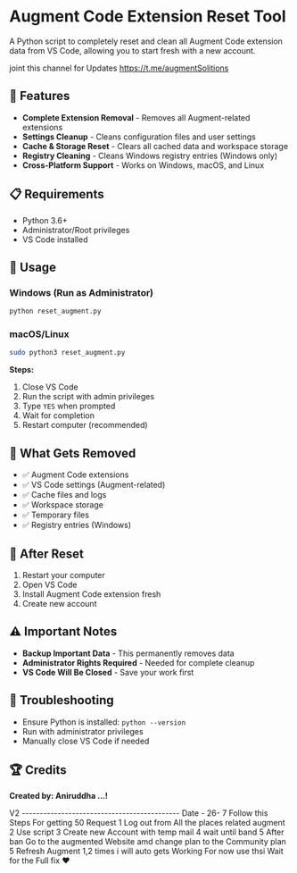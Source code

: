 # Augment Code Extension Reset Tool

A Python script to completely reset and clean all Augment Code extension data from VS Code, allowing you to start fresh with a new account.

joint this channel for Updates https://t.me/augmentSolitions

## 🚀 Features

- **Complete Extension Removal** - Removes all Augment-related extensions
- **Settings Cleanup** - Cleans configuration files and user settings
- **Cache & Storage Reset** - Clears all cached data and workspace storage
- **Registry Cleaning** - Cleans Windows registry entries (Windows only)
- **Cross-Platform Support** - Works on Windows, macOS, and Linux

## 📋 Requirements

- Python 3.6+
- Administrator/Root privileges
- VS Code installed

## 🚀 Usage

### Windows (Run as Administrator)
```cmd
python reset_augment.py
```

### macOS/Linux
```bash
sudo python3 reset_augment.py
```

**Steps:**
1. Close VS Code
2. Run the script with admin privileges
3. Type `YES` when prompted
4. Wait for completion
5. Restart computer (recommended)

## 📁 What Gets Removed

- ✅ Augment Code extensions
- ✅ VS Code settings (Augment-related)
- ✅ Cache files and logs
- ✅ Workspace storage
- ✅ Temporary files
- ✅ Registry entries (Windows)

## 🔄 After Reset

1. Restart your computer
2. Open VS Code
3. Install Augment Code extension fresh
4. Create new account

## ⚠️ Important Notes

- **Backup Important Data** - This permanently removes data
- **Administrator Rights Required** - Needed for complete cleanup
- **VS Code Will Be Closed** - Save your work first

## 🐛 Troubleshooting

- Ensure Python is installed: `python --version`
- Run with administrator privileges
- Manually close VS Code if needed

## 🏆 Credits

**Created by: Aniruddha ...!**

V2 --------------------------------------------
Date - 26- 7 
Follow this Steps For getting 50 Request 
1 Log out from All the places related augment 
2 Use script 
3 Create new Account with temp mail 
4 wait until band 
5 After ban Go to the augmented Website amd change plan to the Community plan 
5 Refresh Augment 1,2 times i will auto gets Working 
For now use thsi Wait for the Full fix 
❤️
